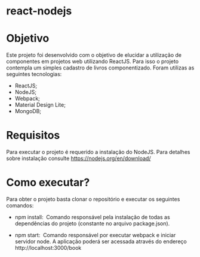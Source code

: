 # react-nodejs

# Objetivo

Este projeto foi desenvolvido com o objetivo de elucidar a utilização de componentes em projetos web utilizando ReactJS. Para isso o projeto contempla um simples cadastro de livros componentizado. Foram utilizas as seguintes tecnologias:

- ReactJS;
- NodeJS;
- Webpack;
- Material Design Lite;
- MongoDB;

# Requisitos

Para executar o projeto é requerido a instalação do NodeJS. Para detalhes sobre instalação consulte https://nodejs.org/en/download/

# Como executar?

Para obter o projeto basta clonar o repositório e executar os seguintes comandos:

- npm install:
  Comando responsável pela instalação de todas as dependências do projeto (constante no arquivo package.json).
  
- npm start:
  Comando responsável por executar webpack e iniciar servidor node. A aplicação poderá ser acessada através do endereço http://localhost:3000/book

